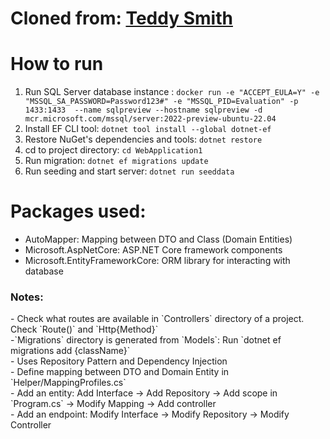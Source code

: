 # Cloned from: [Teddy Smith](https://www.youtube.com/playlist?list=PL82C6-O4XrHdiS10BLh23x71ve9mQCln0)

# How to run
1. Run SQL Server database instance :
`docker run -e "ACCEPT_EULA=Y" -e "MSSQL_SA_PASSWORD=Password123#" -e "MSSQL_PID=Evaluation" -p 1433:1433  --name sqlpreview --hostname sqlpreview -d mcr.microsoft.com/mssql/server:2022-preview-ubuntu-22.04`
2. Install EF CLI tool: `dotnet tool install --global dotnet-ef`
3. Restore NuGet's dependencies and tools: `dotnet restore`
4. cd to project directory: `cd WebApplication1`
5. Run migration: `dotnet ef migrations update`
6. Run seeding and start server: `dotnet run seeddata`

# Packages used:
- AutoMapper: Mapping between DTO and Class (Domain Entities)
- Microsoft.AspNetCore: ASP.NET Core framework components
- Microsoft.EntityFrameworkCore: ORM library for interacting with database

<h3>Notes:</h3> 
- Check what routes are available in `Controllers` directory of a project. Check `Route()` and `Http{Method}` <br>
-`Migrations` directory is generated from `Models`: Run `dotnet ef migrations add {className}` <br>
- Uses Repository Pattern and Dependency Injection <br>
- Define mapping between DTO and Domain Entity in `Helper/MappingProfiles.cs` <br>
- Add an entity: Add Interface -> Add Repository -> Add scope in `Program.cs` -> Modify Mapping -> Add controller <br>
- Add an endpoint: Modify Interface -> Modify Repository -> Modify Controller 
